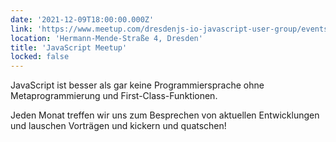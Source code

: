 ```yaml
---
date: '2021-12-09T18:00:00.000Z'
link: 'https://www.meetup.com/dresdenjs-io-javascript-user-group/events/wwdfrqyccqbmb/'
location: 'Hermann-Mende-Straße 4, Dresden'
title: 'JavaScript Meetup'
locked: false
---
```

JavaScript ist besser als gar keine Programmiersprache ohne Metaprogrammierung und First-Class-Funktionen.

Jeden Monat treffen wir uns zum Besprechen von aktuellen Entwicklungen und lauschen Vorträgen und kickern und quatschen!
